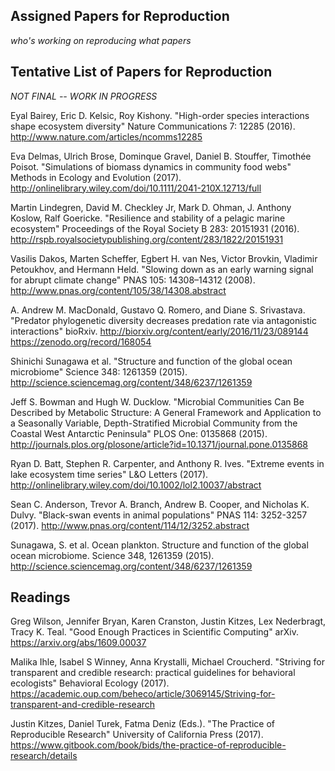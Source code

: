 ## Assigned Papers for Reproduction

*who's working on reproducing what papers*

## Tentative List of Papers for Reproduction

*NOT FINAL -- WORK IN PROGRESS*

Eyal Bairey, Eric D. Kelsic, Roy Kishony. "High-order species interactions shape ecosystem diversity" Nature Communications 7: 12285 (2016). http://www.nature.com/articles/ncomms12285

Eva Delmas, Ulrich Brose, Dominque Gravel, Daniel B. Stouffer, Timothée Poisot. "Simulations of biomass dynamics in community food webs" Methods in Ecology and Evolution (2017). http://onlinelibrary.wiley.com/doi/10.1111/2041-210X.12713/full

Martin Lindegren, David M. Checkley Jr, Mark D. Ohman, J. Anthony Koslow, Ralf Goericke. "Resilience and stability of a pelagic marine ecosystem" Proceedings of the Royal Society B 283: 20151931 (2016). http://rspb.royalsocietypublishing.org/content/283/1822/20151931

Vasilis Dakos, Marten Scheffer, Egbert H. van Nes, Victor Brovkin, Vladimir Petoukhov, and Hermann Held. "Slowing down as an early warning signal for abrupt climate change" PNAS 105: 14308–14312 (2008).
http://www.pnas.org/content/105/38/14308.abstract

A. Andrew M. MacDonald, Gustavo Q. Romero, and Diane S. Srivastava. "Predator phylogenetic diversity decreases predation rate via antagonistic interactions" bioRxiv.
http://biorxiv.org/content/early/2016/11/23/089144
https://zenodo.org/record/168054

Shinichi Sunagawa et al. "Structure and function of the global ocean microbiome" Science 348: 1261359 (2015). http://science.sciencemag.org/content/348/6237/1261359

Jeff S. Bowman and Hugh W. Ducklow. "Microbial Communities Can Be Described by Metabolic Structure: A General Framework and Application to a Seasonally Variable, Depth-Stratified Microbial Community from the Coastal West Antarctic Peninsula" PLOS One: 0135868 (2015). http://journals.plos.org/plosone/article?id=10.1371/journal.pone.0135868

Ryan D. Batt, Stephen R. Carpenter, and Anthony R. Ives. "Extreme events in lake ecosystem time series" L&amp;O Letters (2017). http://onlinelibrary.wiley.com/doi/10.1002/lol2.10037/abstract

Sean C. Anderson, Trevor A. Branch, Andrew B. Cooper, and Nicholas K. Dulvy. "Black-swan events in animal populations" PNAS 114: 3252-3257 (2017). http://www.pnas.org/content/114/12/3252.abstract

Sunagawa, S. et al. Ocean plankton. Structure and function of the global ocean microbiome. Science 348, 1261359 (2015). http://science.sciencemag.org/content/348/6237/1261359


## Readings
Greg Wilson, Jennifer Bryan, Karen Cranston, Justin Kitzes, Lex Nederbragt, Tracy K. Teal. "Good Enough Practices in Scientific Computing" arXiv. https://arxiv.org/abs/1609.00037

Malika Ihle, Isabel S Winney, Anna Krystalli, Michael Croucherd. "Striving for transparent and credible research: practical guidelines for behavioral ecologists" Behavioral Ecology (2017). https://academic.oup.com/beheco/article/3069145/Striving-for-transparent-and-credible-research

Justin Kitzes, Daniel Turek, Fatma Deniz (Eds.). "The Practice of Reproducible Research" University of California Press (2017). https://www.gitbook.com/book/bids/the-practice-of-reproducible-research/details
